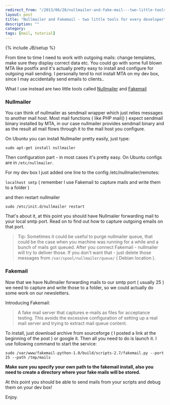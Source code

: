 ```yaml
---
redirect_from: "/2013/06/20/nullmailer-and-fake-mail---two-little-tools-for-every-developer/"
layout: post
title: "Nullmailer and Fakemail - two little tools for every developer"
description: ""
category: 
tags: [mail, tutorial]
---
```

{% include JB/setup %}

From time to time I need to work with outgoing mails: change templates, make sure they display correct data etc. You could go with some full blown MTA like postfix and it's actually pretty easy to install and configure for outgoing mail sending. I personally tend to not install MTA on my dev box, since I may accidentally send emails to clients..

What I use instead are two little tools called [Nullmailer](https://github.com/bruceg/nullmailer) and [Fakemail](http://sourceforge.net/projects/fakemail/)

### Nullmailer

You can think of nullmailer as sendmail wrapper which just relies messages to another mail host. Most mail functions ( like PHP mail() ) expect sendmail binary installed by MTA, in our case nullmailer provides sendmail binary and as the result all mail flows through it to the mail host you configure. 

On Ubuntu you can install Nullmailer pretty easily, just type:

`sudo apt-get install nullmailer`

Then configuration part - in most cases it's pretty easy. On Ubuntu configs are in `/etc/nullmailer`. 

For my dev box I just added one line to the config /etc/nullmailer/remotes:

`localhost smtp` ( remember I use Fakemail to capture mails and write them to a folder )

and then restart nullmailer

`sudo /etc/init.d/nullmailer restart`

That's about it, at this point you should have Nullmailer forwarding mail to your local smtp port. Read on to find out how to capture outgoing emails on that port.

> Tip: Sometimes it could be useful to purge nullmailer queue, that could be the case when you machine was running for a while and a bunch of mails got queued. After you connect Fakemail - nullmailer will try to deliver those. If you don't want that - just delete those messages from `/var/spool/nullmailer/queue/` ( Debian location ).

### Fakemail

Now that we have Nullmailer forwarding mails to our smtp port ( usually 25 ) we need to capture and write those to a folder, so we could actually do some work on our newsletters.

Introducing Fakemail:

> A fake mail server that captures e-mails as files for acceptance testing. This avoids the excessive configuration of setting up a real mail server and trying to extract mail queue content.

To install, just download archive from sourceforge ( I posted a link at the beginning of the post ) or google it. Then all you need to do is launch it. I use following command to start the service:

`sudo /var/www/fakemail-python-1.0/build/scripts-2.7/fakemail.py --port 25 --path /tmp/mails`

**Make sure you specify your own path to the fakemail install, also you need to create a directory where your fake mails will be stored.** 

At this point you should be able to send mails from your scripts and debug them on your dev box!

Enjoy.
